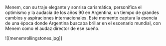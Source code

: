Menem, con su traje elegante y sonrisa carismática, personifica el optimismo y la audacia de los años 90 en Argentina, un tiempo de grandes cambios y aspiraciones internacionales. Este momento captura la esencia de una época donde Argentina buscaba brillar en el escenario mundial, con Menem como el audaz director de ese sueño.

![[menemrollingstones.jpg]]
